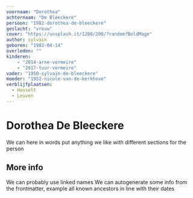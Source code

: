 ```yaml
---
voornaam: "Dorothea"
achternaam: "De Bleeckere"
persoon: "1982-dorothea-de-bleeckere"
geslacht: "vrouw"
cover: "https://unsplash.it/1280/200/?random?BoldMage"
author: sylvain
geboren: "1982-04-14"
overleden: ""
kinderen:
    - "2014-arne-vermeire"
    - "2017-tuur-vermeire"
vader: "1950-sylvain-de-bleeckere"
moeder: "1952-nicole-van-de-kerkhove"   
verblijfplaatsen:
  - Hasselt
  - Leuven
---
```

# Dorothea De Bleeckere
We can here in words put anything we like
with different sections for the person

## More info
We can probably use linked names 
We can autogenerate some info from the frontmatter,
example all known ancestors in line with their dates




